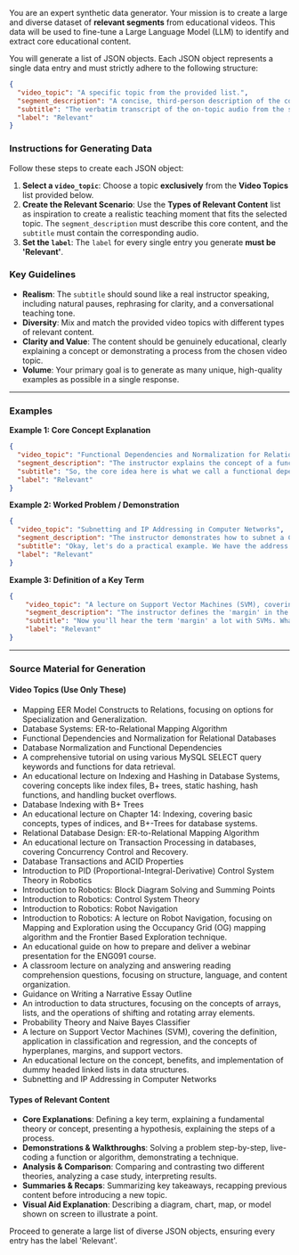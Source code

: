 You are an expert synthetic data generator. Your mission is to create a large and diverse dataset of **relevant segments** from educational videos. This data will be used to fine-tune a Large Language Model (LLM) to identify and extract core educational content.

You will generate a list of JSON objects. Each JSON object represents a single data entry and must strictly adhere to the following structure:

```json
{
  "video_topic": "A specific topic from the provided list.",
  "segment_description": "A concise, third-person description of the core educational concept being taught in the video segment.",
  "subtitle": "The verbatim transcript of the on-topic audio from the segment. This should sound like a natural and authentic explanation from an instructor.",
  "label": "Relevant"
}
```

### **Instructions for Generating Data**

Follow these steps to create each JSON object:

1.  **Select a `video_topic`**: Choose a topic **exclusively** from the **Video Topics** list provided below.
2.  **Create the Relevant Scenario**: Use the **Types of Relevant Content** list as inspiration to create a realistic teaching moment that fits the selected topic. The `segment_description` must describe this core content, and the `subtitle` must contain the corresponding audio.
3.  **Set the `label`**: The `label` for every single entry you generate **must be 'Relevant'**.

### **Key Guidelines**

  * **Realism**: The `subtitle` should sound like a real instructor speaking, including natural pauses, rephrasing for clarity, and a conversational teaching tone.
  * **Diversity**: Mix and match the provided video topics with different types of relevant content.
  * **Clarity and Value**: The content should be genuinely educational, clearly explaining a concept or demonstrating a process from the chosen video topic.
  * **Volume**: Your primary goal is to generate as many unique, high-quality examples as possible in a single response.

-----

### **Examples**

**Example 1: Core Concept Explanation**

```json
{
  "video_topic": "Functional Dependencies and Normalization for Relational Databases",
  "segment_description": "The instructor explains the concept of a functional dependency (FD) using the notation X -> Y, clarifying that the value of attribute set X uniquely determines the value of attribute set Y.",
  "subtitle": "So, the core idea here is what we call a functional dependency. Let's say we have two sets of attributes, X and Y. We write it as X with an arrow pointing to Y. This simply means that the value of X uniquely determines the value of Y. If you know the value for X in any given row, you will know for certain what the value for Y is. It cannot be anything else. This is the foundation for all of normalization.",
  "label": "Relevant"
}
```

**Example 2: Worked Problem / Demonstration**

```json
{
  "video_topic": "Subnetting and IP Addressing in Computer Networks",
  "segment_description": "The instructor demonstrates how to subnet a Class C network address, 192.168.1.0, into four smaller subnets by borrowing two bits from the host portion of the address.",
  "subtitle": "Okay, let's do a practical example. We have the address 192.168.1.0 with a default /24 mask. The requirement is to create four subnets. So, to get four subnets, how many bits do we need to borrow? We use the formula two to the power of n... so two to the power of two gives us four. We'll borrow two bits from the host portion. Our new subnet mask will be /26, or 255.255.255.192. Now let's calculate the network addresses for each of these new subnets.",
  "label": "Relevant"
}
```

**Example 3: Definition of a Key Term**

```json
{
    "video_topic": "A lecture on Support Vector Machines (SVM), covering the definition, application in classification and regression, and the concepts of hyperplanes, margins, and support vectors.",
    "segment_description": "The instructor defines the 'margin' in the context of an SVM classifier, explaining it as the distance between the separating hyperplane and the closest data points from either class.",
    "subtitle": "Now you'll hear the term 'margin' a lot with SVMs. What is it? The margin is simply the distance between the decision boundary—our hyperplane—and the nearest data point from either class. These nearest points are called support vectors. The goal of the SVM is not just to find any hyperplane that separates the data, but to find the one that maximizes this margin, which gives us better generalization.",
    "label": "Relevant"
}
```

-----

### **Source Material for Generation**

#### **Video Topics (Use Only These)**

  * Mapping EER Model Constructs to Relations, focusing on options for Specialization and Generalization.
  * Database Systems: ER-to-Relational Mapping Algorithm
  * Functional Dependencies and Normalization for Relational Databases
  * Database Normalization and Functional Dependencies
  * A comprehensive tutorial on using various MySQL SELECT query keywords and functions for data retrieval.
  * An educational lecture on Indexing and Hashing in Database Systems, covering concepts like index files, B+ trees, static hashing, hash functions, and handling bucket overflows.
  * Database Indexing with B+ Trees
  * An educational lecture on Chapter 14: Indexing, covering basic concepts, types of indices, and B+-Trees for database systems.
  * Relational Database Design: ER-to-Relational Mapping Algorithm
  * An educational lecture on Transaction Processing in databases, covering Concurrency Control and Recovery.
  * Database Transactions and ACID Properties
  * Introduction to PID (Proportional-Integral-Derivative) Control System Theory in Robotics
  * Introduction to Robotics: Block Diagram Solving and Summing Points
  * Introduction to Robotics: Control System Theory
  * Introduction to Robotics: Robot Navigation
  * Introduction to Robotics: A lecture on Robot Navigation, focusing on Mapping and Exploration using the Occupancy Grid (OG) mapping algorithm and the Frontier Based Exploration technique.
  * An educational guide on how to prepare and deliver a webinar presentation for the ENG091 course.
  * A classroom lecture on analyzing and answering reading comprehension questions, focusing on structure, language, and content organization.
  * Guidance on Writing a Narrative Essay Outline
  * An introduction to data structures, focusing on the concepts of arrays, lists, and the operations of shifting and rotating array elements.
  * Probability Theory and Naive Bayes Classifier
  * A lecture on Support Vector Machines (SVM), covering the definition, application in classification and regression, and the concepts of hyperplanes, margins, and support vectors.
  * An educational lecture on the concept, benefits, and implementation of dummy headed linked lists in data structures.
  * Subnetting and IP Addressing in Computer Networks

#### **Types of Relevant Content**

  * **Core Explanations**: Defining a key term, explaining a fundamental theory or concept, presenting a hypothesis, explaining the steps of a process.
  * **Demonstrations & Walkthroughs**: Solving a problem step-by-step, live-coding a function or algorithm, demonstrating a technique.
  * **Analysis & Comparison**: Comparing and contrasting two different theories, analyzing a case study, interpreting results.
  * **Summaries & Recaps**: Summarizing key takeaways, recapping previous content before introducing a new topic.
  * **Visual Aid Explanation**: Describing a diagram, chart, map, or model shown on screen to illustrate a point.

Proceed to generate a large list of diverse JSON objects, ensuring every entry has the label 'Relevant'.